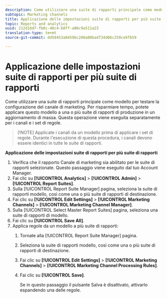 ```yaml
---
description: Come utilizzare una suite di rapporti principale come modello per testare la configurazione del canale di marketing. Per risparmiare tempo, potete applicare questo modello a una o più suite di rapporti di produzione in un aggiornamento di massa. Questa operazione viene eseguita separatamente per i canali e i set di regole.
subtopic: Marketing channels
title: Applicazione delle impostazioni suite di rapporti per più suite di rapporti
topic: Reports and analytics
uuid: 212d16d7-fb0c-40c4-b8ff-a86c9a511a23
translation-type: tm+mt
source-git-commit: dd58453a0459bc200a00badf34d06c259ce9fb59

---
```



# Applicazione delle impostazioni suite di rapporti per più suite di rapporti

Come utilizzare una suite di rapporti principale come modello per testare la configurazione del canale di marketing. Per risparmiare tempo, potete applicare questo modello a una o più suite di rapporti di produzione in un aggiornamento di massa. Questa operazione viene eseguita separatamente per i canali e i set di regole.

> [!NOTE] Applicate i canali da un modello prima di applicare i set di regole. Durante l&#39;esecuzione di questa procedura, i canali devono essere identici in tutte le suite di rapporti.

**Applicazione delle impostazioni suite di rapporti per più suite di rapporti**

1. Verifica che il rapporto Canale di marketing sia abilitato per le suite di rapporti selezionate. Questo passaggio viene eseguito dal tuo Account Manager.
1. Fai clic su **[!UICONTROL Analytics]** > **[!UICONTROL Admin]** > **[!UICONTROL Report Suites]**.
1. Sulla [!UICONTROL Report Suite Manager] pagina, seleziona la suite di rapporti modello, così come una o più suite di rapporti di destinazione.
1. Fai clic su **[!UICONTROL Edit Settings]** > **[!UICONTROL Marketing Channels]** > **[!UICONTROL Marketing Channel Manager]**.
1. Sulla [!UICONTROL Select Master Report Suites] pagina, seleziona una suite di rapporti di modello.
1. Fai clic su **[!UICONTROL Save All]**.
1. Applica regole da un modello a più suite di rapporti:
   1. Tornate alla [!UICONTROL Report Suite Manager] pagina.
   1. Seleziona la suite di rapporti modello, così come una o più suite di rapporti di destinazione.
   1. Fai clic su **[!UICONTROL Edit Settings]** > **[!UICONTROL Marketing Channels]** > **[!UICONTROL Marketing Channel Processing Rules]**.
   1. Fai clic su **[!UICONTROL Save]**.

      Se in questo passaggio il pulsante Salva è disattivato, attivarlo espandendo una delle regole.

